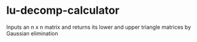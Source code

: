 # lu-decomp-calculator
Inputs an n x n matrix and returns its lower and upper triangle matrices by Gaussian elimination

